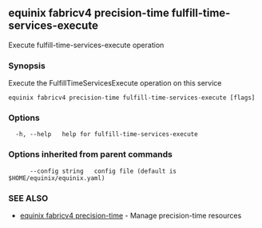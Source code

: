 ## equinix fabricv4 precision-time fulfill-time-services-execute

Execute fulfill-time-services-execute operation

### Synopsis

Execute the FulfillTimeServicesExecute operation on this service

```
equinix fabricv4 precision-time fulfill-time-services-execute [flags]
```

### Options

```
  -h, --help   help for fulfill-time-services-execute
```

### Options inherited from parent commands

```
      --config string   config file (default is $HOME/equinix/equinix.yaml)
```

### SEE ALSO

* [equinix fabricv4 precision-time](equinix_fabricv4_precision-time.md)	 - Manage precision-time resources

